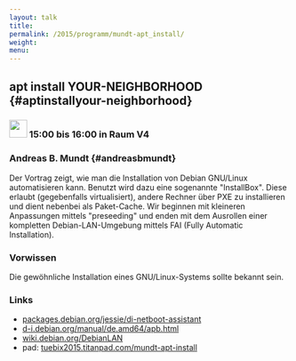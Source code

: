 ```yaml
---
layout: talk
title:
permalink: /2015/programm/mundt-apt_install/
weight: 
menu:
---
```

## apt install YOUR-NEIGHBORHOOD {#aptinstallyour-neighborhood}

### <img height = "32" src="../../../images/talk.svg"> 15:00 bis 16:00 in Raum V4

### Andreas B. Mundt {#andreasbmundt}

Der Vortrag zeigt, wie man die Installation von Debian GNU/Linux
automatisieren kann.  Benutzt wird dazu eine sogenannte "InstallBox".
Diese erlaubt (gegebenfalls virtualisiert), andere Rechner über PXE zu
installieren und dient nebenbei als Paket-Cache.
Wir beginnen mit kleineren Anpassungen mittels "preseeding" und enden
mit dem Ausrollen einer kompletten Debian-LAN-Umgebung mittels FAI
(Fully Automatic Installation).

### Vorwissen

Die gewöhnliche Installation eines GNU/Linux-Systems sollte bekannt sein.

### Links 

- <a href="https://packages.debian.org/jessie/di-netboot-assistant" target="_blank">packages.debian.org/jessie/di-netboot-assistant</a>
- <a href="http://d-i.debian.org/manual/de.amd64/apb.html" target="_blank">d-i.debian.org/manual/de.amd64/apb.html</a>
- <a href="https://wiki.debian.org/DebianLAN" target="_blank">wiki.debian.org/DebianLAN</a>
- pad: <a href="https://tuebix2015.titanpad.com/mundt-apt-install" target="_blank">tuebix2015.titanpad.com/mundt-apt-install</a>
